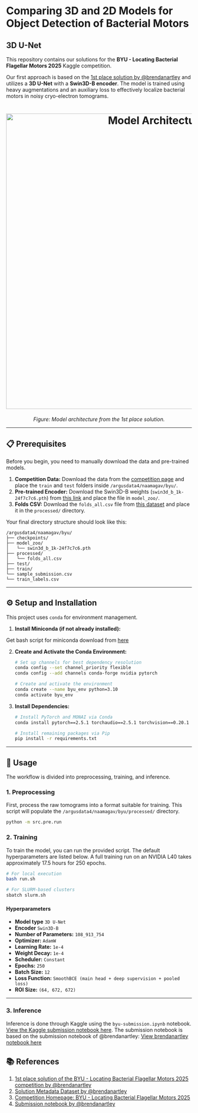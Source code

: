 # Comparing 3D and 2D Models for Object Detection of Bacterial Motors
## 3D U-Net

This repository contains our solutions for the **BYU - Locating Bacterial Flagellar Motors 2025** Kaggle competition.

Our first approach is based on the [1st place solution by @brendanartley](https://www.kaggle.com/competitions/byu-locating-bacterial-flagellar-motors-2025/writeups/bartley-1st-place-3d-u-net-quantile-thresholding) and utilizes a **3D U-Net** with a **Swin3D-B encoder**. The model is trained using heavy augmentations and an auxiliary loss to effectively localize bacterial motors in noisy cryo-electron tomograms.

<h1 align="center">
<img src="3D_Unet/imgs/model.jpg" alt="Model Architecture" width="800">
</h1>
<p align="center"><em>Figure: Model architecture from the 1st place solution.</em></p>

---

## 📋 Prerequisites

Before you begin, you need to manually download the data and pre-trained models.

1.  **Competition Data:** Download the data from the [competition page](https://www.kaggle.com/competitions/byu-locating-bacterial-flagellar-motors-2025) and place the `train` and `test` folders inside `/argusdata4/naamagav/byu/`.
2.  **Pre-trained Encoder:** Download the Swin3D-B weights (`swin3d_b_1k-24f7c7c6.pth`) from [this link](https://download.pytorch.org/models/swin3d_b_1k-24f7c7c6.pth) and place the file in `model_zoo/`.
3.  **Folds CSV:** Download the `folds_all.csv` file from [this dataset](https://www.kaggle.com/datasets/brendanartley/solution-ds-byu-1st-place-metadata) and place it in the `processed/` directory.

Your final directory structure should look like this:

```
/argusdata4/naamagav/byu/
├── checkpoints/
├── model_zoo/
│   └── swin3d_b_1k-24f7c7c6.pth
├── processed/
│   └── folds_all.csv
├── test/
├── train/
└── sample_submission.csv
└── train_labels.csv
```

---

## ⚙️ Setup and Installation

This project uses `conda` for environment management.

1.  **Install Miniconda (if not already installed):**

Get bash script for miniconda download from [here](https://docs.conda.io/en/main/miniconda.html#linux-installers)

2.  **Create and Activate the Conda Environment:**
    ```bash
    # Set up channels for best dependency resolution
    conda config --set channel_priority flexible
    conda config --add channels conda-forge nvidia pytorch

    # Create and activate the environment
    conda create --name byu_env python=3.10
    conda activate byu_env
    ```

3.  **Install Dependencies:**
    ```bash
    # Install PyTorch and MONAI via Conda
    conda install pytorch==2.5.1 torchaudio==2.5.1 torchvision==0.20.1 pytorch-cuda==11.8 monai==1.4.0 wandb==0.19.6 tqdm==4.67.1

    # Install remaining packages via Pip
    pip install -r requirements.txt
    ```

---

## 🚀 Usage

The workflow is divided into preprocessing, training, and inference.

### 1. Preprocessing

First, process the raw tomograms into a format suitable for training. This script will populate the `/argusdata4/naamagav/byu/processed/` directory.

```bash
python -m src.pre.run
```

### 2. Training

To train the model, you can run the provided script. The default hyperparameters are listed below. A full training run on an NVIDIA L40 takes approximately 17.5 hours for 250 epochs.

```bash
# For local execution 
bash run.sh

# For SLURM-based clusters
sbatch slurm.sh

```
#### Hyperparameters
* **Model type** `3D U-Net`
* **Encoder** `Swin3D-B`
* **Number of Parameters:** `108_913_754`
* **Optimizer:** `AdamW`
* **Learning Rate:** `1e-4`
* **Weight Decay:** `1e-4`
* **Scheduler:** `Constant`
* **Epochs:** `250`
* **Batch Size:** `12`
* **Loss Function:** `SmoothBCE (main head + deep supervision + pooled loss)`
* **ROI Size:** `(64, 672, 672)`

---

### 3. Inference

Inference is done through Kaggle using the `byu-submission.ipynb` notebook.  
[View the Kaggle submission notebook here](https://www.kaggle.com/code/naama123/byu-submission/notebook?scriptVersionId=256102251). The submission notebook is based on the submission notebook of @brendanartley: 
[View brendanartley notebook here](https://www.kaggle.com/code/brendanartley/byu-1st-place-submission)




## 📚 References

1. [1st place solution of the BYU - Locating Bacterial Flagellar Motors 2025 competition by @brendanartley](https://www.kaggle.com/brendanartley)
2. [Solution Metadata Dataset by @brendanartley](https://www.kaggle.com/datasets/brendanartley/solution-ds-byu-1st-place-metadata)
3. [Competition Homepage: BYU - Locating Bacterial Flagellar Motors 2025](https://www.kaggle.com/competitions/byu-locating-bacterial-flagellar-motors-2025)
4. [Submission notebook by @brendanartley](https://www.kaggle.com/code/brendanartley/byu-1st-place-submission)